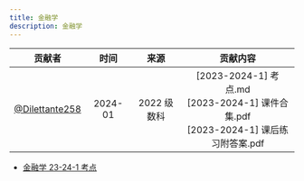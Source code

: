 ```yaml
---
title: 金融学
description: 金融学
---
```


|                       贡献者                       |  时间   |    来源     |                                         贡献内容                                          |
| :------------------------------------------------: | :-----: | :---------: | :---------------------------------------------------------------------------------------: |
| [@Dilettante258](https://github.com/Dilettante258) | 2024-01 | 2022 级数科 | [2023-2024-1] 考点.md<br/>[2023-2024-1] 课件合集.pdf<br/>[2023-2024-1] 课后练习附答案.pdf |

- [金融学 23-24-1 考点](/reserved/%E9%87%91%E8%9E%8D%E5%AD%A6_23-24-1_%E8%80%83%E7%82%B9/)

